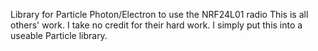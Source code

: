 Library for Particle Photon/Electron to use the NRF24L01 radio
This is all others' work.  I take no credit for their hard work.  I simply put this into a useable Particle library.
